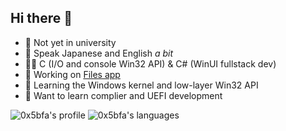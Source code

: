 ## Hi there 👋

- 🏫 Not yet in university
- 💬 Speak Japanese and English *a bit*
- 👨‍💻 C (I/O and console Win32 API) & C# (WinUI fullstack dev)
- 🔭 Working on [Files app](https://files-community/Files)
- 🌱 Learning the Windows kernel and low-layer Win32 API
- 👯 Want to learn complier and UEFI development

![0x5bfa's profile](https://github-readme-stats.vercel.app/api?username=0x5bfa&show_icons=true&bg_color=00000000)
![0x5bfa's languages](https://github-readme-stats.vercel.app/api/top-langs/?username=0x5bfa&layout=compact&bg_color=00000000)
